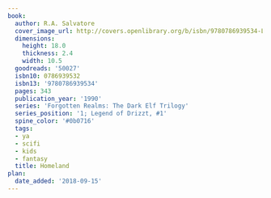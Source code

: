 ```yaml
---
book:
  author: R.A. Salvatore
  cover_image_url: http://covers.openlibrary.org/b/isbn/9780786939534-L.jpg
  dimensions:
    height: 18.0
    thickness: 2.4
    width: 10.5
  goodreads: '50027'
  isbn10: 0786939532
  isbn13: '9780786939534'
  pages: 343
  publication_year: '1990'
  series: 'Forgotten Realms: The Dark Elf Trilogy'
  series_position: '1; Legend of Drizzt, #1'
  spine_color: '#0b0716'
  tags:
  - ya
  - scifi
  - kids
  - fantasy
  title: Homeland
plan:
  date_added: '2018-09-15'
---
```

